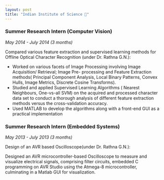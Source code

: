 ```yaml
---
layout: post
title: "Indian Institute of Science 🔬"
---
```


### Summer Research Intern (Computer Vision)
*May 2014 - July 2014 (3 months)*

Compared various feature extraction and supervised learning methods for Offline Optical Character Recognition (under Dr. Rathna G.N.):

- Worked on various facets of Image Processing involving Image Acquisition/ Retrieval; Image Pre- processing and Feature Extraction methods( Principal Component Analysis, Local Binary Patterns, Convex Hulls, Image Metrics, Discrete Cosine Transforms).
- Studied and applied Supervised Learning Algorithms ( Nearest Neighbours, One-vs-all SVM) on the acquired and processed character data set to conduct a thorough analysis of different feature extraction methods versus the cross-validation accuracy.
- Used MATLAB to develop the algorithms along with a front-end GUI as a practical implementation

### Summer Research Intern (Embedded Systems)
*May 2013 - July 2013 (3 months)*

Design of an AVR based Oscilloscope(under Dr. Rathna G.N.):

Designed an AVR microcontroller-based Oscilloscope to measure and visualize electrical signals, comprising filter circuits, embedded C programming on AVR Studio using the Atmega-8 microcontroller, culminating in a Matlab GUI for visualization.
